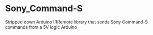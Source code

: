 # Sony_Command-S
Stripped down Arduino IRRemote library that sends Sony Command-S commands from a 5V logic Arduino
